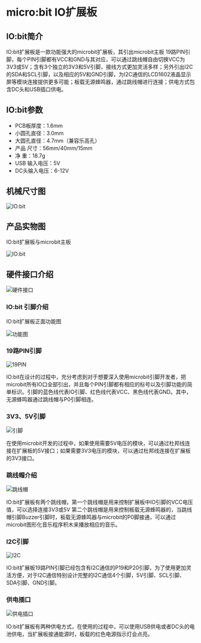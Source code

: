 # micro:bit IO扩展板

## IO:bit简介

IO:bit扩展板是一款功能强大的microbit扩展板，其引出microbit主板 19路PIN引脚，每个PIN引脚都有VCC和GND与其对应，可以通过跳线帽自由切换VCC为3V3或5V；含有3个独立的3V3和5V引脚，接线方式更加灵活多样；另外引出I2C的SDA和SCL引脚，以及相应的5V和GND引脚，为I2C通信的LCD1602液晶显示屏等模块连接提供更多可能；板载无源蜂鸣器，通过跳线帽进行连接；供电方式包含DC头和USB插口供电。

## IO:bit参数

- PCB板厚度：1.6mm
- 小圆孔直径：3.0mm
- 大圆孔直径：4.7mm（兼容乐高孔）
- 产品    尺寸：56mm/40mm/15mm
- 净            重：18.7g
- USB  输入电压：5V
- DC头输入电压：6-12V

## 机械尺寸图

![IO:bit](picture/dimension.png)

## 产品实物图

IO:bit扩展板与microbit主板

![IO:bit](picture/IObit.png)

## 硬件接口介绍

![硬件接口](picture/Annotation_diagram.png)

### IO:bit 引脚介绍

IO:bit扩展板正面功能图

![功能图](picture/IObit_power_zh.png)

### 19路PIN引脚

![19PIN](picture/IObit_19PIN_zh.png)

IO:bit在设计的过程中，充分考虑到对于想要深入使用microbit引脚开发者，把microbit所有IO口全部引出，并且每个PIN引脚都有相应的标号以及引脚功能的简单标识。引脚的蓝色线代表IO引脚、红色线代表VCC、黑色线代表GND。其中，无源蜂鸣器通过跳线帽与P0引脚相连。

### 3V3、5V引脚

![引脚](picture/IObit_3_5V_zh.png)

在使用microbit开发的过程中，如果使用需要5V电压的模块，可以通过杜邦线连接在扩展板的5V接口；如果需要3V3电压的模块，可以通过杜邦线连接在扩展板的3V3接口。

### 跳线帽介绍

![跳线帽](picture/IObit_jumper_zh.png)

IO:bit扩展板有两个跳线帽，第一个跳线帽是用来控制扩展板中IO引脚的VCC电压值，可以选择连接3V3或5V
第二个跳线帽是用来控制板载无源蜂鸣器的，当跳线帽引脚Buzzer引脚时，板载无源蜂鸣器与microbit的P0脚接通，可以通过microbit图形化音乐程序积木来播放相应的音乐。

### I2C引脚

![I2C](picture/IObit_I2C_zh.png)

IO:bit扩展板19路PIN引脚已经包含有I2C通信的P19和P20引脚，为了使用更加灵活方便，对于I2C通信特别设计完整的I2C通信4个引脚，5V引脚、SCL引脚、SDA引脚、GND引脚。

### 供电插口

![供电插口](picture/IObit_power_zh.png)

IO:bit扩展板有两种供电方式，在使用的过程中，可以使用USB供电或者DC头的电池供电，当扩展板接通能源时，板载的红色电源指示灯会点亮。
